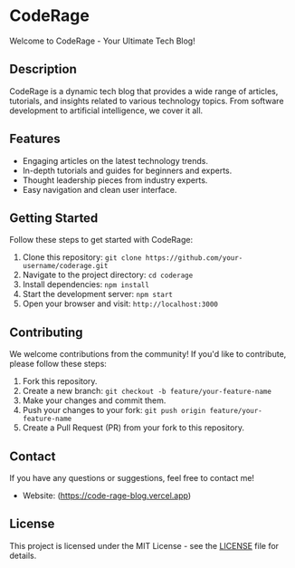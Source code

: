 
# CodeRage

Welcome to CodeRage - Your Ultimate Tech Blog!

## Description

CodeRage is a dynamic tech blog that provides a wide range of articles, tutorials, and insights related to various technology topics. From software development to artificial intelligence, we cover it all.

## Features

- Engaging articles on the latest technology trends.
- In-depth tutorials and guides for beginners and experts.
- Thought leadership pieces from industry experts.
- Easy navigation and clean user interface.

## Getting Started

Follow these steps to get started with CodeRage:

1. Clone this repository: `git clone https://github.com/your-username/coderage.git`
2. Navigate to the project directory: `cd coderage`
3. Install dependencies: `npm install`
4. Start the development server: `npm start`
5. Open your browser and visit: `http://localhost:3000`

## Contributing

We welcome contributions from the community! If you'd like to contribute, please follow these steps:

1. Fork this repository.
2. Create a new branch: `git checkout -b feature/your-feature-name`
3. Make your changes and commit them.
4. Push your changes to your fork: `git push origin feature/your-feature-name`
5. Create a Pull Request (PR) from your fork to this repository.

## Contact

If you have any questions or suggestions, feel free to contact me!


- Website: (https://code-rage-blog.vercel.app)

## License

This project is licensed under the MIT License - see the [LICENSE](LICENSE) file for details.

